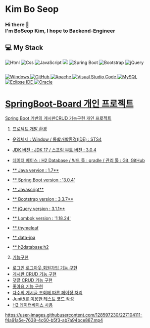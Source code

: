 # Kim Bo Seop 
### Hi there 👋 </br>I'm BoSeop Kim, I hope to Backend-Engineer

## 💻 My Stack 
<img alt="Html" src ="https://img.shields.io/badge/HTML5-E34F26.svg?&style=for-the-badge&logo=HTML5&logoColor=white"/> <img alt="Css" src ="https://img.shields.io/badge/CSS3-1572B6.svg?&style=for-the-badge&logo=CSS3&logoColor=white"/> <img alt="JavaScript" src ="https://img.shields.io/badge/JavaScriipt-F7DF1E.svg?&style=for-the-badge&logo=JavaScript&logoColor=black"/>  <img src="https://img.shields.io/badge/JAVA-007396?style=for-the-badge&logo=java&logoColor=white"> <img alt="Spring Boot" src ="https://img.shields.io/badge/Spring Boot-6DB33F.svg?&style=for-the-badge&logo=Spring Boot&logoColor=white"/> <img alt="Bootstrap" src ="https://img.shields.io/badge/Bootstrap-7952B3.svg?&style=for-the-badge&logo=Bootstrap&logoColor=white"/> <img alt="jQuery" src ="https://img.shields.io/badge/jQuery-0769AD.svg?&style=for-the-badge&logo=jQuery&logoColor=white"/>


## 
<a href = "https://github.com/Hun-Se"><img alt="Windows" src ="https://img.shields.io/badge/Windows-0078D6.svg?&style=for-the-badge&logo=Windows&logoColor=white"/>
<a href = "https://github.com/Hun-Se"><img alt="GitHub" src ="https://img.shields.io/badge/GitHub-181717.svg?&style=for-the-badge&logo=GitHub&logoColor=white"/>
<a href = "https://github.com/Hun-Se"><img alt="Apache" src ="https://img.shields.io/badge/Apache-D22128.svg?&style=for-the-badge&logo=Apache&logoColor=white"/>
<a href = "https://github.com/Hun-Se"><img alt="Visual Studio Code" src ="https://img.shields.io/badge/Visual Studio Code-007ACC.svg?&style=for-the-badge&logo=Visual Studio Code&logoColor=white"/> <a href = "https://github.com/Hun-Se"><img alt="MySQL" src ="https://img.shields.io/badge/MySQL-1572B6.svg?&style=for-the-badge&logo=MySQL&logoColor=white"/> <a href = "https://github.com/Hun-Se"><img alt="Eclipse IDE" src ="https://img.shields.io/badge/Eclipse IDE-2C2255.svg?&style=for-the-badge&logo=Eclipse IDE&logoColor=white"/> <a href = "https://github.com/Hun-Se"><img alt="Oracle" src ="https://img.shields.io/badge/Oracle-F80000.svg?&style=for-the-badge&logo=Oracle&logoColor=white"/>

# SpringBoot-Board 개인 프로젝트 
Spring Boot 기반의 게시판CRUD 기능구현 개인 프로젝트 

1. 프로젝트 개발 환경

- 운영체제 : Window / 통합개발환경(IDE) : STS4 
- JDK 버전 : JDK 17 / 스프링 부트 버전 : 3.0.4
- 데이터 베이스 : H2 Database / 빌드 툴 : gradle / 관리 툴 : Git, GitHub


- ** Java vervion : 1.7**
- ** Spring Boot version : '3.0.4'
- ** Javascript**
- ** Bootstrap version : 3.3.7**
- ** jQuery version :  3.1.1**
- ** Lombok version : '1.18.24'
- ** thymeleaf
- ** data-jpa
- ** h2database:h2

2. 기능구현
- 로그인,로그아웃,회원가입 기능 구현 
- 게시판 CRUD 기능 구현
- 댓글 CRUD 기능 구현 
- 좋아요 기능 구현 
- 다수의 게시글 조회에 따른 페이징 처리
- Junit5를 이용한 테스트 코드 작성
- H2 데이터베이스 사용


https://user-images.githubusercontent.com/128597230/227104111-f4a91a5e-7638-4c60-b5f3-ab7a94bce887.mp4

